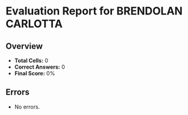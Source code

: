 # Evaluation Report for BRENDOLAN CARLOTTA

## Overview

- **Total Cells:** 0
- **Correct Answers:** 0
- **Final Score:** 0%

## Errors

- No errors.